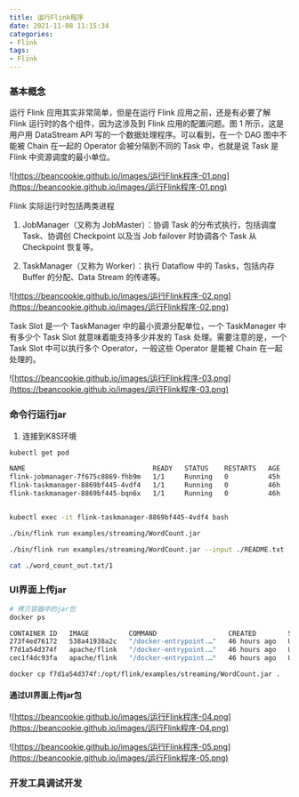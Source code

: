 ```yaml
---
title: 运行Flink程序
date: 2021-11-08 11:15:34
categories:
- Flink
tags: 
- Flink
---
```


### 基本概念
运行 Flink 应用其实非常简单，但是在运行 Flink 应用之前，还是有必要了解 Flink 运行时的各个组件，因为这涉及到 Flink 应用的配置问题。图 1 所示，这是用户用 DataStream API 写的一个数据处理程序。可以看到，在一个 DAG 图中不能被 Chain 在一起的 Operator 会被分隔到不同的 Task 中，也就是说 Task 是 Flink 中资源调度的最小单位。

![https://beancookie.github.io/images/运行Flink程序-01.png](https://beancookie.github.io/images/运行Flink程序-01.png)

Flink 实际运行时包括两类进程
1. JobManager（又称为 JobMaster）：协调 Task 的分布式执行，包括调度 Task、协调创 Checkpoint 以及当 Job failover 时协调各个 Task 从 Checkpoint 恢复等。

2. TaskManager（又称为 Worker）：执行 Dataflow 中的 Tasks，包括内存 Buffer 的分配、Data Stream 的传递等。

![https://beancookie.github.io/images/运行Flink程序-02.png](https://beancookie.github.io/images/运行Flink程序-02.png)

Task Slot 是一个 TaskManager 中的最小资源分配单位，一个 TaskManager 中有多少个 Task Slot 就意味着能支持多少并发的 Task 处理。需要注意的是，一个 Task Slot 中可以执行多个 Operator，一般这些 Operator 是能被 Chain 在一起处理的。

![https://beancookie.github.io/images/运行Flink程序-03.png](https://beancookie.github.io/images/运行Flink程序-03.png)

### 命令行运行jar

1. 连接到K8S环境
```bash
kubectl get pod

NAME                                READY   STATUS    RESTARTS   AGE
flink-jobmanager-7f675c8869-fhb9m   1/1     Running   0          45h
flink-taskmanager-8869bf445-4vdf4   1/1     Running   0          46h
flink-taskmanager-8869bf445-bqn6x   1/1     Running   0          46h


kubectl exec -it flink-taskmanager-8869bf445-4vdf4 bash

./bin/flink run examples/streaming/WordCount.jar

./bin/flink run examples/streaming/WordCount.jar --input ./README.txt  --output ./word_count_out.txt

cat ./word_count_out.txt/1
```
### UI界面上传jar

```bash
# 拷贝容器中的jar包
docker ps

CONTAINER ID   IMAGE          COMMAND                  CREATED        STATUS        PORTS     NAMES
273f4ed76172   538a41938a2c   "/docker-entrypoint.…"   46 hours ago   Up 46 hours             k8s_jobmanager_flink-jobmanager-7f675c8869-fhb9m_default_c2a6453a-43ad-4f01-bf9f-362ee2d32e1a_0
f7d1a54d374f   apache/flink   "/docker-entrypoint.…"   46 hours ago   Up 46 hours             k8s_taskmanager_flink-taskmanager-8869bf445-4vdf4_default_a4c32e5e-d4bd-484f-b5ba-a6c32bda34e1_0
cec1f4dc93fa   apache/flink   "/docker-entrypoint.…"   46 hours ago   Up 46 hours             k8s_taskmanager_flink-taskmanager-8869bf445-bqn6x_default_27370fb4-16c0-4d60-8972-b66b891c07e0_0

docker cp f7d1a54d374f:/opt/flink/examples/streaming/WordCount.jar .
```

#### 通过UI界面上传jar包
![https://beancookie.github.io/images/运行Flink程序-04.png](https://beancookie.github.io/images/运行Flink程序-04.png)

![https://beancookie.github.io/images/运行Flink程序-05.png](https://beancookie.github.io/images/运行Flink程序-05.png)
### 开发工具调试开发